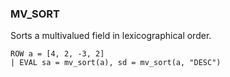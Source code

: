 <!--
This is generated by ESQL’s AbstractFunctionTestCase. Do no edit it. See ../README.md for how to regenerate it.
-->

### MV_SORT
Sorts a multivalued field in lexicographical order.

```esql
ROW a = [4, 2, -3, 2]
| EVAL sa = mv_sort(a), sd = mv_sort(a, "DESC")
```
